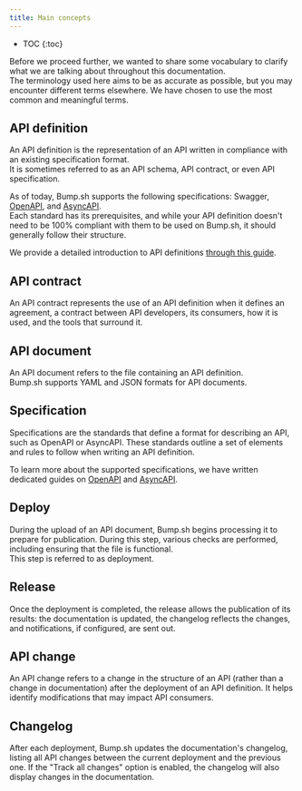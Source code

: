 ```yaml
---
title: Main concepts
---
```


- TOC
{:toc}

Before we proceed further, we wanted to share some vocabulary to clarify what we are talking about throughout this documentation.<br>
The terminology used here aims to be as accurate as possible, but you may encounter different terms elsewhere. We have chosen to use the most common and meaningful terms.

## API definition

An API definition is the representation of an API written in compliance with an existing specification format.<br>
It is sometimes referred to as an API schema, API contract, or even API specification.

As of today, Bump.sh supports the following specifications: Swagger, [OpenAPI](https://spec.openapis.org/oas/v3.1.0), and [AsyncAPI](https://www.asyncapi.com/docs).<br>
Each standard has its prerequisites, and while your API definition doesn't need to be 100% compliant with them to be used on Bump.sh, it should generally follow their structure.

We provide a detailed introduction to API definitions [through this guide](https://docs.bump.sh/guides/api-basics/api-contracts-extended-introduction/).

## API contract

An API contract represents the use of an API definition when it defines an agreement, a contract between API developers, its consumers, how it is used, and the tools that surround it.

## API document

An API document refers to the file containing an API definition.<br>
Bump.sh supports YAML and JSON formats for API documents.

## Specification

Specifications are the standards that define a format for describing an API, such as OpenAPI or AsyncAPI. These standards outline a set of elements and rules to follow when writing an API definition.

To learn more about the supported specifications, we have written dedicated guides on [OpenAPI](https://docs.bump.sh/guides/openapi/what-is-openapi/) and [AsyncAPI](https://docs.bump.sh/guides/asyncapi/what-is-asyncapi/).

## Deploy

During the upload of an API document, Bump.sh begins processing it to prepare for publication. During this step, various checks are performed, including ensuring that the file is functional.<br>
This step is referred to as deployment.

## Release

Once the deployment is completed, the release allows the publication of its results: the documentation is updated, the changelog reflects the changes, and notifications, if configured, are sent out.

## API change

An API change refers to a change in the structure of an API (rather than a change in documentation) after the deployment of an API definition. It helps identify modifications that may impact API consumers.

## Changelog

After each deployment, Bump.sh updates the documentation's changelog, listing all API changes between the current deployment and the previous one. If the "Track all changes" option is enabled, the changelog will also display changes in the documentation.